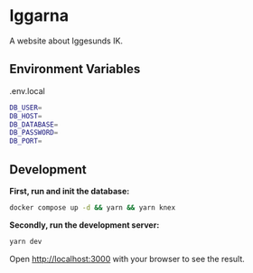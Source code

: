 # Iggarna

A website about Iggesunds IK.

## Environment Variables

.env.local

```bash
DB_USER=
DB_HOST=
DB_DATABASE=
DB_PASSWORD=
DB_PORT=
```

## Development

**First, run and init the database:**

```bash
docker compose up -d && yarn && yarn knex
```

**Secondly, run the development server:**

```bash
yarn dev
```

Open [http://localhost:3000](http://localhost:3000) with your browser to see the result.
